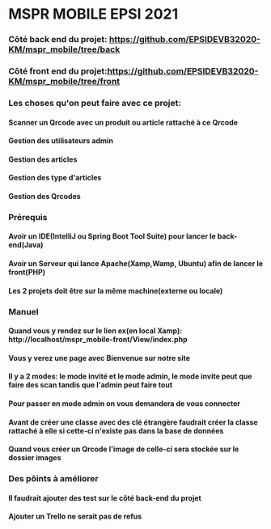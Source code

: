 # MSPR MOBILE EPSI 2021
### Côté back end du projet: https://github.com/EPSIDEVB32020-KM/mspr_mobile/tree/back

### Côté front end du projet:https://github.com/EPSIDEVB32020-KM/mspr_mobile/tree/front

### Les choses qu'on peut faire avec ce projet:
#### Scanner un Qrcode avec un produit ou article rattaché à ce Qrcode
#### Gestion des utilisateurs admin
#### Gestion des articles
#### Gestion des type d'articles
#### Gestion des Qrcodes

### Prérequis
#### Avoir un IDE(IntelliJ ou Spring Boot Tool Suite) pour lancer le back-end(Java)
#### Avoir un Serveur qui lance Apache(Xamp,Wamp, Ubuntu) afin de lancer le front(PHP)
#### Les 2 projets doit être sur la même machine(externe ou locale)

### Manuel
#### Quand vous y rendez sur le lien ex(en local Xamp): http://localhost/mspr_mobile-front/View/index.php
#### Vous y verez une page avec Bienvenue sur notre site
#### Il y a 2 modes: le mode invité et le mode admin, le mode invite peut que faire des scan tandis que l'admin peut faire tout
#### Pour passer en mode admin on vous demandera de vous connecter
#### Avant de créer une classe avec des clé étrangère faudrait créer la classe rattaché à elle si cette-ci n'existe pas dans la base de données
#### Quand vous créer un Qrcode l'image de celle-ci sera stockée sur le dossier images

### Des pôints à améliorer
#### Il faudrait ajouter des test sur le côté back-end du projet
#### Ajouter un Trello ne serait pas de refus
